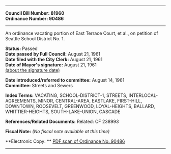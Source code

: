 * * * * *  
  
**Council Bill Number: [](#h0)[](#h2)81960**   
**Ordinance Number: 90486**  
  
* * * * *  
  
An ordinance vacating portion of East Terrace Court, et al., on petition of Seattle School District No. 1.  
  
**Status:** Passed   
**Date passed by Full Council:** August 21, 1961   
**Date filed with the City Clerk:** August 21, 1961   
**Date of Mayor's signature:** August 21, 1961   
[(about the signature date)](/~public/approvaldate.htm)   
  
  
**Date introduced/referred to committee:** August 14, 1961   
**Committee:** Streets and Sewers   
  
**Index Terms:** VACATING, SCHOOL-DISTRICT-1, STREETS, INTERLOCAL-AGREEMENTS, MINOR, CENTRAL-AREA, EASTLAKE, FIRST-HILL, DOWNTOWN, ROOSEVELT, GREENWOOD, LOYAL-HEIGHTS, BALLARD, WHITTIER-HEIGHTS, SOUTH-LAKE-UNION, CASCADE  
  
**References/Related Documents:** Related: CF 238993  
  
**Fiscal Note:** *(No fiscal note available at this time)*  
  
**Electronic Copy: ** [PDF scan of Ordinance No. 90486](/~archives/Ordinances/Ord_90486.pdf)  
  
* * * * *  
